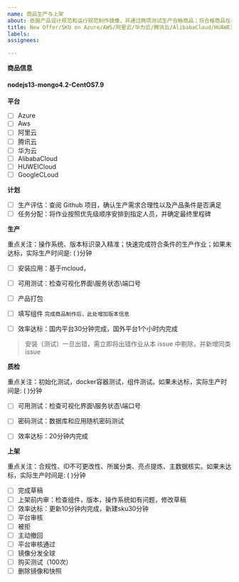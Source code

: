 ```yaml
---
name: 商品生产与上架
about: 依据产品设计规范和运行规范制作镜像，并通过两项测试生产合格商品；将合格商品在各大云平台上架
title: New Offer/SKU on Azure/AWS/阿里云/华为云/腾讯云/AlibabaCloud/HUAWEICLOUD
labels: 
assignees: 

---
```



**商品信息**

#### nodejs13-mongo4.2-CentOS7.9


**平台**

- [ ] Azure
- [ ] Aws
- [ ] 阿里云
- [ ] 腾讯云
- [ ] 华为云
- [ ] AlibabaCloud
- [ ] HUWEICloud
- [ ] GoogleCLoud

**计划**

- [ ] 生产评估：查阅 Github 项目，确认生产需求合理性以及产品条件是否满足
- [ ] 任务分配：将作业按照优先级顺序安排到指定人员，并确定最终里程碑

**生产**

重点关注：操作系统、版本标识录入精准；快速完成符合条件的生产作业；如果未达标，实际生产时间是: ( )分钟

- [ ] 安装应用：基于mcloud，
- [ ] 可用测试：检查可视化界面\服务状态\端口号
- [ ] 产品打包

- [ ] 填写组件
      ```
      完成商品制作后，此处增加版本信息
      ```
- [ ] 效率达标：国内平台30分钟完成，国外平台1个小时内完成

> 安装（测试）一旦出错，需立即将出错作业从本 issue 中剔除，并新增同类 issue  

**质检**

重点关注：初始化测试，docker容器测试，组件测试。如果未达标，实际生产时间是: ( )分钟
  
- [ ] 可用测试：检查可视化界面\服务状态\端口号
- [ ] 密码测试：数据库和应用随机密码测试
- [ ] 效率达标：20分钟内完成

  

**上架**

重点关注：合规性、ID不可更改性、所属分类、亮点提炼、主数据核实。如果未达标，实际生产时间是: ( )分钟

- [ ] 完成草稿
- [ ] 上架前内审：检查组件，版本，操作系统如有问题，修改草稿
- [ ] 效率达标：更新10分钟内完成，新建sku30分钟
- [ ] 平台审核
- [ ] 被拒
- [ ] 主动撤回
- [ ] 平台审核通过
- [ ] 镜像分发全球
- [ ] 购买测试（100次）
- [ ] 删除镜像和快照
